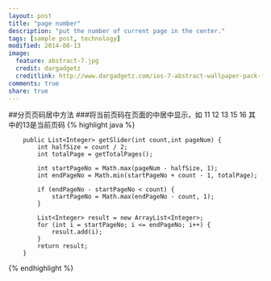 ```yaml
---
layout: post
title: "page number"
description: "put the number of current page in the center."
tags: [sample post, technology]
modified: 2014-08-13
image:
  feature: abstract-7.jpg
  credit: dargadgetz
  creditlink: http://www.dargadgetz.com/ios-7-abstract-wallpaper-pack-for-iphone-5-and-ipod-touch-retina/
comments: true
share: true
---
```


##分页页码居中方法
###将当前页码在页面的中居中显示，如 11 12 13 15 16 其中的13是当前页码
{% highlight java %}

    	public List<Integer> getSlider(int count,int pageNum) {
			int halfSize = count / 2;
			int totalPage = getTotalPages();
	 
			int startPageNo = Math.max(pageNum - halfSize, 1);
			int endPageNo = Math.min(startPageNo + count - 1, totalPage);
	 
			if (endPageNo - startPageNo < count) {
				startPageNo = Math.max(endPageNo - count, 1);
			}
	 
			List<Integer> result = new ArrayList<Integer>;
			for (int i = startPageNo; i <= endPageNo; i++) {
				result.add(i);
			}
			return result;
		}
{% endhighlight %}